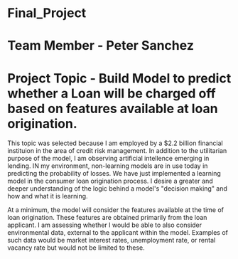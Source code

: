 # Final_Project

# Team Member - Peter Sanchez

# Project Topic - Build Model to predict whether a Loan will be charged off based on features available at loan origination. 

This topic was selected because I am employed by a $2.2 billion financial instituion in the area of credit risk management.  In addition to the utilitarian purpose of the model, I am observing artificial intellence emerging in lending.  IN my environment, non-learning models are in use today in predicting the probability of losses.  We have just implemented a learning model in the consumer loan origination process.  I desire a greater and deeper understanding of the logic behind a model's "decision making" and how and what it is learning.  

At a minimum, the model will consider the features available at the time of loan origination.  These features are obtained primarily from the loan applicant.  I am assessing whether I would be able to also consider environmental data, external to the applicant within the model. Examples of such data would be market interest rates, unemployment rate, or rental vacancy rate but would not be limited to these.  